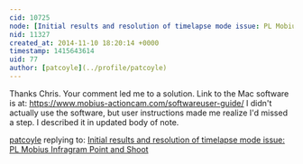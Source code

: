 ```yaml
---
cid: 10725
node: [Initial results and resolution of timelapse mode issue: PL Mobius Infragram Point and Shoot](../notes/patcoyle/11-08-2014/initial-results-and-timelapse-mode-issue-pl-mobius-infragram-point-and-shoot)
nid: 11327
created_at: 2014-11-10 18:20:14 +0000
timestamp: 1415643614
uid: 77
author: [patcoyle](../profile/patcoyle)
---
```


Thanks Chris. Your comment led me to a solution. Link to the Mac software is at:
https://www.mobius-actioncam.com/softwareuser-guide/
I didn't actually use the software, but user instructions made me realize I'd missed a step. I described it in updated body of note.

[patcoyle](../profile/patcoyle) replying to: [Initial results and resolution of timelapse mode issue: PL Mobius Infragram Point and Shoot](../notes/patcoyle/11-08-2014/initial-results-and-timelapse-mode-issue-pl-mobius-infragram-point-and-shoot)

